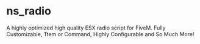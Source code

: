 # ns_radio
A highly optimized high quality ESX radio script for FiveM. Fully Customizable, Ttem or Command, Highly Configurable and So Much More!
